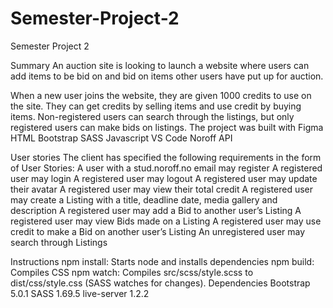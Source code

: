 # Semester-Project-2

Semester Project 2

Summary
An auction site is looking to launch a website where users can add items to be bid on and bid on items other users have put up for auction.

When a new user joins the website, they are given 1000 credits to use on the site. They can get credits by selling items and use credit by buying items. Non-registered users can search through the listings, but only registered users can make bids on listings.
The project was
built with
Figma
HTML
Bootstrap
SASS
Javascript
VS Code
Noroff API

User stories
 The client has specified the following requirements in the form of User Stories:
 A user with a stud.noroff.no email may register
 A registered user may login
 A registered user may logout
 A registered user may update their avatar
 A registered user may view their total credit
 A registered user may create a Listing with a title, deadline date, media gallery and description
 A registered user may add a Bid to another user’s Listing
 A registered user may view Bids made on a Listing
 A registered user may use credit to make a Bid on another user’s Listing
 An unregistered user may search through Listings

Instructions
npm install: Starts node and installs dependencies
npm build: Compiles CSS
npm watch: Compiles src/scss/style.scss to dist/css/style.css (SASS watches for changes).
Dependencies
Bootstrap 5.0.1
SASS 1.69.5
live-server 1.2.2
